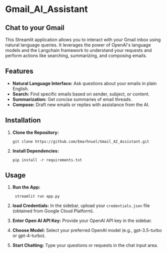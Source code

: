 # Gmail_AI_Assistant

## Chat to your Gmail

This Streamlit application allows you to interact with your Gmail inbox using natural language queries. It leverages the power of OpenAI's language models and the Langchain framework to understand your requests and perform actions like searching, summarizing, and composing emails.

## Features

* **Natural Language Interface:** Ask questions about your emails in plain English.
* **Search:** Find specific emails based on sender, subject, or content.
* **Summarization:** Get concise summaries of email threads.
* **Compose:** Draft new emails or replies with assistance from the AI.

## Installation

1. **Clone the Repository:**
   ```
   git clone https://github.com/Emarhnuel/Gmail_AI_Assistant.git
   ```
   
2. **Install Dependencies:**
    ```
    pip install -r requirements.txt
    ```
   
## Usage

1. **Run the App:**
   ```
    streamlit run app.py
   ```
   
2. **load Credentials:**
    In the sidebar, upload your `credentials.json` file (obtained from Google Cloud Platform).

3. **Enter Open AI API Key:**
    Provide your OpenAI API key in the sidebar.

4. **Choose Model:**
    Select your preferred OpenAI model (e.g., gpt-3.5-turbo or gpt-4-turbo).

5. **Start Chatting:**
   Type your questions or requests in the chat input area.
